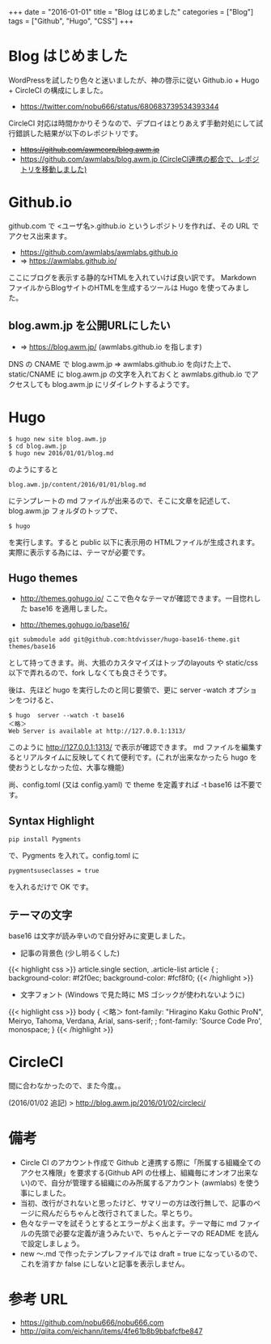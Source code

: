 +++
date = "2016-01-01"
title = "Blog はじめました"
categories = ["Blog"]
tags = ["Github", "Hugo", "CSS"]
+++

# Blog はじめました

WordPressを試したり色々と迷いましたが、神の啓示に従い Github.io + Hugo + CircleCI の構成にしました。

 * https://twitter.com/nobu666/status/680683739534393344

CircleCI 対応は時間かかりそうなので、デプロイはとりあえず手動対処にして試行錯誤した結果が以下のレポジトリです。

 * <del> https://github.com/awmcorp/blog.awm.jp </del>
 * <ins> https://github.com/awmlabs/blog.awm.jp (CircleCI連携の都合で、レポジトリを移動しました)</ins>

# Github.io

github.com で <ユーザ名>.github.io というレポジトリを作れば、その URL でアクセス出来ます。

 * https://github.com/awmlabs/awmlabs.github.io
 * => https://awmlabs.github.io/

ここにブログを表示する静的なHTMLを入れていけば良い訳です。
Markdown ファイルからBlogサイトのHTMLを生成するツールは Hugo を使ってみました。

## blog.awm.jp を公開URLにしたい

 * => https://blog.awm.jp/ (awmlabs.github.io を指します)

DNS の CNAME で blog.awm.jp => awmlabs.github.io を向けた上で、static/CNAME に blog.awm.jp の文字を入れておくと awmlabs.github.io でアクセスしても blog.awm.jp にリダイレクトするようです。

# Hugo

```
$ hugo new site blog.awm.jp
$ cd blog.awm.jp
$ hugo new 2016/01/01/blog.md
```
のようにすると
```
blog.awm.jp/content/2016/01/01/blog.md
```
にテンプレートの md ファイルが出来るので、そこに文章を記述して、blog.awm.jp フォルダのトップで、

```
$ hugo
```
を実行します。すると public 以下に表示用の HTMLファイルが生成されます。 実際に表示する為には、テーマが必要です。

## Hugo themes

 * http://themes.gohugo.io/
ここで色々なテーマが確認できます。一目惚れした base16 を適用しました。

 * http://themes.gohugo.io/base16/

```
git submodule add git@github.com:htdvisser/hugo-base16-theme.git themes/base16
```
として持ってきます。尚、大抵のカスタマイズはトップのlayouts や static/css 以下で弄れるので、fork しなくても良さそうです。

後は、先ほど hugo を実行したのと同じ要領で、更に server -watch オプションをつけると、

```
$ hugo  server --watch -t base16
＜略＞
Web Server is available at http://127.0.0.1:1313/
```

このように http://127.0.0.1:1313/ で表示が確認できます。
md ファイルを編集するとリアルタイムに反映してくれて便利です。(これが出来なかったら hugo を使おうとしなかった位、大事な機能)

尚、config.toml (又は config.yaml) で theme を定義すれば -t base16 は不要です。

## Syntax Highlight

```
pip install Pygments
```
で、Pygments を入れて。config.toml に
```
pygmentsuseclasses = true
```
を入れるだけで OK です。

## テーマの文字

base16 は文字が読み辛いので自分好みに変更しました。

 * 記事の背景色 (少し明るくした)

{{< highlight css >}}
article.single section,
.article-list article {
;  background-color: #f2f0ec;
  background-color: #fcf8f0;
{{< /highlight >}}

 * 文字フォント (Windows で見た時に MS ゴシックが使われないように)

{{< highlight css >}}
body {
   ＜略＞
  font-family: "Hiragino Kaku Gothic ProN", Meiryo, Tahoma, Verdana, Arial, sans-serif;
;  font-family: 'Source Code Pro', monospace;
}
{{< /highlight >}}

# CircleCI

間に合わなかったので、また今度。。

(2016/01/02 追記) > http://blog.awm.jp/2016/01/02/circleci/

# 備考

 * Circle CI のアカウント作成で Github と連携する際に「所属する組織全てのアクセス権限」を要求する(Github API の仕様上、組織毎にオンオフ出来ない)ので、自分が管理する組織にのみ所属するアカウント (awmlabs) を使う事にしました。
 * 当初、改行がされないと思ったけど、サマリーの方は改行無しで、記事のページに飛んだらちゃんと改行されてました。早とちり。
 * 色々なテーマを試そうとするとエラーがよく出ます。テーマ毎に md ファイルの先頭で必要な定義が違うみたいで、ちゃんとテーマの README を読んで設定しましょう。
 * new 〜.md で作ったテンプレファイルでは draft = true になっているので、これを消すか false にしないと記事を表示しません。

# 参考 URL

 * https://github.com/nobu666/nobu666.com
 * http://qiita.com/eichann/items/4fe61b8b9bbafcfbe847
